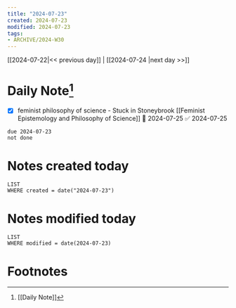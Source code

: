 ```yaml
---
title: "2024-07-23"
created: 2024-07-23
modified: 2024-07-23
tags:
- ARCHIVE/2024-W30
---
```


[[2024-07-22|<< previous day]] | [[2024-07-24 |next day >>]]

# Daily Note[^1]
- [x] feminist philosophy of science - Stuck in Stoneybrook [[Feminist Epistemology and Philosophy of Science]] 📅 2024-07-25 ✅ 2024-07-25
```tasks
due 2024-07-23
not done
```
# Notes created today
```dataview
LIST
WHERE created = date("2024-07-23")
```
# Notes modified today
```dataview
LIST
WHERE modified = date(2024-07-23)
```

# Footnotes

[^1]: [[Daily Note]]
